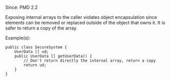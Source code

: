 Since: PMD 2.2

Exposing internal arrays to the caller violates object encapsulation since elements can be
removed or replaced outside of the object that owns it. It is safer to return a copy of the array.

Example(s):
```
public class SecureSystem {
    UserData [] ud;
    public UserData [] getUserData() {
        // Don't return directly the internal array, return a copy
        return ud;
    }
}
```
